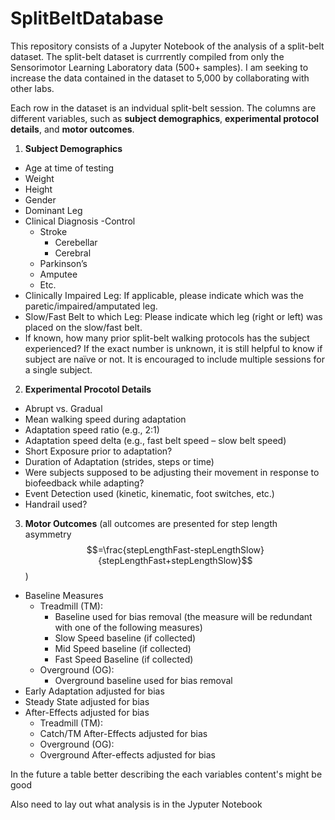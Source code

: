 # SplitBeltDatabase

This repository consists of a Jupyter Notebook of the analysis of a split-belt dataset.  The split-belt dataset is currrently compiled from only the Sensorimotor Learning Laboratory data (500+ samples).  I am seeking to increase the data contained in the dataset to 5,000 by collaborating with other labs.

Each row in the dataset is an indvidual split-belt session.  The columns are different variables, such as **subject demographics**, **experimental protocol details**, and **motor outcomes**.

1. **Subject Demographics**
  -	Age at time of testing
  -	Weight
  -	Height
  -	Gender
  -	Dominant Leg
  -	Clinical Diagnosis
    -Control
    -	Stroke
        -	Cerebellar
        - Cerebral
    - Parkinson’s
    - Amputee
    - Etc.
  -	Clinically Impaired Leg: If applicable, please indicate which was the paretic/impaired/amputated leg.
  -	Slow/Fast Belt to which Leg: Please indicate which leg (right or left) was placed on the slow/fast belt.
  -	If known, how many prior split-belt walking protocols has the subject experienced?  If the exact number is unknown, it is still
  helpful to know if subject are naïve or not.  It is encouraged to include multiple sessions for a single subject.
  
2. **Experimental Procotol Details**
  -	Abrupt vs. Gradual
  -	Mean walking speed during adaptation
  -	Adaptation speed ratio (e.g., 2:1)
  -	Adaptation speed delta (e.g., fast belt speed – slow belt speed)
  -	Short Exposure prior to adaptation?
  -	Duration of Adaptation (strides, steps or time)
  -	Were subjects supposed to be adjusting their movement in response to biofeedback while adapting? 
  -	Event Detection used (kinetic, kinematic, foot switches, etc.)
  -	Handrail used?

3. **Motor Outcomes** (all outcomes are presented for step length asymmetry  $$=\frac{stepLengthFast-stepLengthSlow}{stepLengthFast+stepLengthSlow}$$)
  - Baseline Measures
    - Treadmill (TM):
      - Baseline used for bias removal (the measure will be redundant with one of the following measures)
      - Slow Speed baseline (if collected)
      - Mid Speed baseline (if collected)
      - Fast Speed Baseline (if collected)
    - Overground (OG):
      - Overground baseline used for bias removal
  - Early Adaptation adjusted for bias
  - Steady State adjusted for bias
  - After-Effects adjusted for bias
    - Treadmill (TM):
    - Catch/TM After-Effects adjusted for bias
    - Overground (OG):
    - Overground After-effects adjusted for bias


In the future a table better describing the each variables content's might be good

Also need to lay out what analysis is in the Jyputer Notebook
